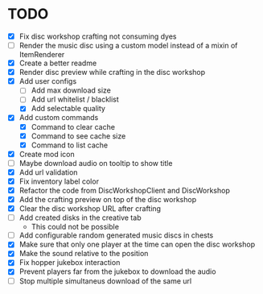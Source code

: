 # TODO
* [x] Fix disc workshop crafting not consuming dyes
* [ ] Render the music disc using a custom model instead of a mixin of ItemRenderer
* [x] Create a better readme
* [x] Render disc preview while crafting in the disc workshop
* [x] Add user configs
  * [ ] Add max download size
  * [ ] Add url whitelist / blacklist
  * [x] Add selectable quality
* [x] Add custom commands
  * [x] Command to clear cache
  * [x] Command to see cache size
  * [x] Command to list cache
* [x] Create mod icon
* [ ] Maybe download audio on tooltip to show title
* [x] Add url validation
* [x] Fix inventory label color
* [x] Refactor the code from DiscWorkshopClient and DiscWorkshop
* [x] Add the crafting preview on top of the disc workshop
* [x] Clear the disc workshop URL after crafting
* [ ] Add created disks in the creative tab
  * This could not be possible
* [ ] Add configurable random generated music discs in chests
* [x] Make sure that only one player at the time can open the disc workshop
* [x] Make the sound relative to the position
* [x] Fix hopper jukebox interaction
* [x] Prevent players far from the jukebox to download the audio
* [ ] Stop multiple simultaneus download of the same url
